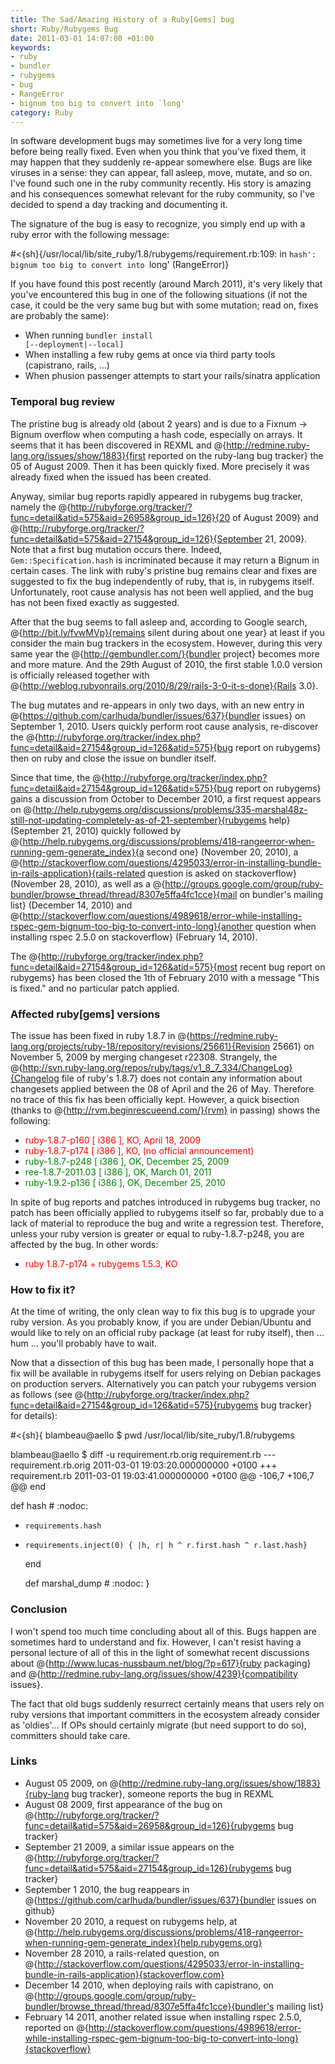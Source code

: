 ```yaml
--- 
title: The Sad/Amazing History of a Ruby[Gems] bug
short: Ruby/Rubygems Bug
date: 2011-03-01 14:07:00 +01:00
keywords: 
- ruby
- bundler
- rubygems
- bug
- RangeError
- bignum too big to convert into `long'
category: Ruby
---
```

In software development bugs may sometimes live for a very long time before being really fixed. Even when you think that you've fixed them, it may happen that they suddenly re-appear somewhere else. Bugs are like viruses in a sense: they can appear, fall asleep, move, mutate, and so on. I've found such one in the ruby community recently. His story is amazing and his consequences somewhat relevant for the ruby community, so I've decided to spend a day tracking and documenting it.

The signature of the bug is easy to recognize, you simply end up with a ruby error with the following message:

#<{sh}{/usr/local/lib/site_ruby/1.8/rubygems/requirement.rb:109:
  in `hash': bignum too big to convert into `long' (RangeError)}

If you have found this post recently (around March 2011), it's very likely that you've encountered this bug in one of the following situations (if not the case, it could be the very same bug but with some mutation; read on, fixes are probably the same):

* When running <code>bundler install [--deployment|--local]</code>
* When installing a few ruby gems at once via third party tools (capistrano, rails, ...)
* When phusion passenger attempts to start your rails/sinatra application

### Temporal bug review

The pristine bug is already old (about 2 years) and is due to a Fixnum -> Bignum overflow when computing a hash code, especially on arrays. It seems that it has been discovered in REXML and @{http://redmine.ruby-lang.org/issues/show/1883}{first reported on the ruby-lang bug tracker} the 05 of August 2009. Then it has been quickly fixed. More precisely it was already fixed when the issued has been created.

Anyway, similar bug reports rapidly appeared in rubygems bug tracker, namely the  @{http://rubyforge.org/tracker/?func=detail&atid=575&aid=26958&group_id=126}{20 of August 2009} and @{http://rubyforge.org/tracker/?func=detail&atid=575&aid=27154&group_id=126}{September 21, 2009}. Note that a first bug mutation occurs there. Indeed, <code>Gem::Specification.hash</code> is incriminated because it may return a Bignum in certain cases. The link with ruby's pristine bug remains clear and fixes are suggested to fix the bug independently of ruby, that is, in rubygems itself. Unfortunately, root cause analysis has not been well applied, and the bug has not been fixed exactly as suggested.

After that the bug seems to fall asleep and, according to Google search, @{http://bit.ly/fvwMVp}{remains silent during about one year} at least if you consider the main bug trackers in the ecosystem. However, during this very same year the @{http://gembundler.com/}{bundler project} becomes more and more mature. And the 29th August of 2010, the first stable 1.0.0 version is officially released together with @{http://weblog.rubyonrails.org/2010/8/29/rails-3-0-it-s-done}{Rails 3.0}.

The bug mutates and re-appears in only two days, with an new entry in @{https://github.com/carlhuda/bundler/issues/637}{bundler issues} on September 1, 2010. Users quickly perform root cause analysis, re-discover the @{http://rubyforge.org/tracker/index.php?func=detail&aid=27154&group_id=126&atid=575}{bug report on rubygems} then on ruby and close the issue on bundler itself.

Since that time, the @{http://rubyforge.org/tracker/index.php?func=detail&aid=27154&group_id=126&atid=575}{bug report on rubygems} gains a discussion from October to December 2010, a first request appears on @{http://help.rubygems.org/discussions/problems/335-marshal48z-still-not-updating-completely-as-of-21-september}{rubygems help} (September 21, 2010) quickly followed by @{http://help.rubygems.org/discussions/problems/418-rangeerror-when-running-gem-generate_index}{a second one} (November 20, 2010), a @{http://stackoverflow.com/questions/4295033/error-in-installing-bundle-in-rails-application}{rails-related question is asked on stackoverflow} (November 28, 2010), as well as a @{http://groups.google.com/group/ruby-bundler/browse_thread/thread/8307e5ffa4fc1cce}{mail on bundler's mailing list} (December 14, 2010) and @{http://stackoverflow.com/questions/4989618/error-while-installing-rspec-gem-bignum-too-big-to-convert-into-long}{another question when installing rspec 2.5.0 on stackoverflow} (February 14, 2010).

The @{http://rubyforge.org/tracker/index.php?func=detail&aid=27154&group_id=126&atid=575}{most recent bug report on rubygems} has been closed the 1th of February 2010 with a message "This is fixed." and no particular patch applied.

### Affected ruby[gems] versions

The issue has been fixed in ruby 1.8.7 in @{https://redmine.ruby-lang.org/projects/ruby-18/repository/revisions/25661}{Revision 25661} on November 5, 2009 by merging changeset r22308. Strangely, the @{http://svn.ruby-lang.org/repos/ruby/tags/v1_8_7_334/ChangeLog}{Changelog file of ruby's 1.8.7} does not contain any information about changesets applied between the 08 of April and the 26 of May. Therefore no trace of this fix has been officially kept. However, a quick bisection (thanks to @{http://rvm.beginrescueend.com/}{rvm} in passing) shows the following:

* <span style="color:red">ruby-1.8.7-p160 [ i386 ], KO, April 18, 2009</span>
* <span style="color:red">ruby-1.8.7-p174 [ i386 ], KO, (no official announcement)</span>
* <span style="color:green">ruby-1.8.7-p248 [ i386 ], OK, December 25, 2009</span>
* <span style="color:green">ree-1.8.7-2011.03 [ i386 ], OK, March 01, 2011</span>
* <span style="color:green">ruby-1.9.2-p136 [ i386 ], OK, December 25, 2010</span>

In spite of bug reports and patches introduced in rubygems bug tracker, no patch has been officially applied to rubygems itself so far, probably due to a lack of material to reproduce the bug and write a regression test. Therefore, unless your ruby version is greater or equal to ruby-1.8.7-p248, you are affected by the bug. In other words: 

* <span style="color:red">ruby 1.8.7-p174 + rubygems 1.5.3, KO</span>

### How to fix it?

At the time of writing, the only clean way to fix this bug is to upgrade your ruby version. As you probably know, if you are under Debian/Ubuntu and would like to rely on an official ruby package (at least for ruby itself), then ... hum ... you'll probably have to wait. 

Now that a dissection of this bug has been made, I personally hope that a fix will be available in rubygems itself for users relying on Debian packages on production servers. Alternatively you can patch your rubygems version as follows (see @{http://rubyforge.org/tracker/index.php?func=detail&aid=27154&group_id=126&atid=575}{rubygems bug tracker} for details):

#<{sh}{
blambeau@aello $ pwd
/usr/local/lib/site_ruby/1.8/rubygems

blambeau@aello $ diff -u requirement.rb.orig requirement.rb
--- requirement.rb.orig	2011-03-01 19:03:20.000000000 +0100
+++ requirement.rb	2011-03-01 19:03:41.000000000 +0100
@@ -106,7 +106,7 @@
   end
 
   def hash # :nodoc:
-     requirements.hash
+     requirements.inject(0) { |h, r| h ^ r.first.hash ^ r.last.hash}
   end
 
   def marshal_dump # :nodoc:
}

### Conclusion

I won't spend too much time concluding about all of this. Bugs happen are sometimes hard to understand and fix. However, I can't resist having a personal lecture of all of this in the light of somewhat recent discussions about @{http://www.lucas-nussbaum.net/blog/?p=617}{ruby packaging} and @{http://redmine.ruby-lang.org/issues/show/4239}{compatibility issues}. 

The fact that old bugs suddenly resurrect certainly means that users rely on ruby versions that important committers in the ecosystem already consider as 'oldies'... If OPs should certainly migrate (but need support to do so), committers should take care.

### Links

* August 05 2009, on @{http://redmine.ruby-lang.org/issues/show/1883}{ruby-lang bug tracker}, someone reports the bug in REXML
* August 08 2009, first appearance of the bug on @{http://rubyforge.org/tracker/?func=detail&atid=575&aid=26958&group_id=126}{rubygems bug tracker}
* September 21 2009, a similar issue appears on the @{http://rubyforge.org/tracker/?func=detail&atid=575&aid=27154&group_id=126}{rubygems bug tracker}
* September 1 2010, the bug reappears in @{https://github.com/carlhuda/bundler/issues/637}{bundler issues on github}
* November 20 2010, a request on rubygems help, at @{http://help.rubygems.org/discussions/problems/418-rangeerror-when-running-gem-generate_index}{help.rubygems.org}
* November 28 2010, a rails-related question, on @{http://stackoverflow.com/questions/4295033/error-in-installing-bundle-in-rails-application}{stackoverflow.com}
* December 14 2010, when deploying rails with capistrano, on @{http://groups.google.com/group/ruby-bundler/browse_thread/thread/8307e5ffa4fc1cce}{bundler's mailing list}
* February 14 2011, another related issue when installing rspec 2.5.0, reported on @{http://stackoverflow.com/questions/4989618/error-while-installing-rspec-gem-bignum-too-big-to-convert-into-long}{stackoverflow}

